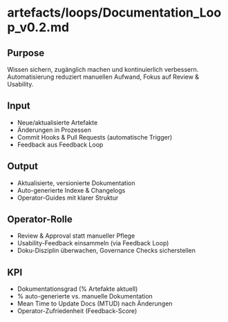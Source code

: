 # artefacts/loops/Documentation_Loop_v0.2.md

## Purpose
Wissen sichern, zugänglich machen und kontinuierlich verbessern.  
Automatisierung reduziert manuellen Aufwand, Fokus auf Review & Usability.  

## Input
- Neue/aktualisierte Artefakte  
- Änderungen in Prozessen  
- Commit Hooks & Pull Requests (automatische Trigger)  
- Feedback aus Feedback Loop  

## Output
- Aktualisierte, versionierte Dokumentation  
- Auto-generierte Indexe & Changelogs  
- Operator-Guides mit klarer Struktur  

## Operator-Rolle
- Review & Approval statt manueller Pflege  
- Usability-Feedback einsammeln (via Feedback Loop)  
- Doku-Disziplin überwachen, Governance Checks sicherstellen  

## KPI
- Dokumentationsgrad (% Artefakte aktuell)  
- % auto-generierte vs. manuelle Dokumentation  
- Mean Time to Update Docs (MTUD) nach Änderungen  
- Operator-Zufriedenheit (Feedback-Score)  
